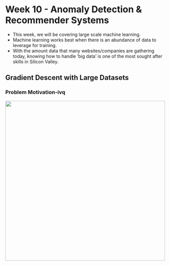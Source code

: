 # Week 10 - Anomaly Detection & Recommender Systems
- This week, we will be covering large scale machine learning. 
- Machine learning works best when there is an abundance of data to leverage for training. 
- With the amount data that many websites/companies are gathering today, knowing how to handle ‘big data’ is one of the most sought after skills in Silicon Valley.

## Gradient Descent with Large Datasets
### Problem Motivation-ivq
<img src="images/Problem Motivation-ivq.png" width="500">
